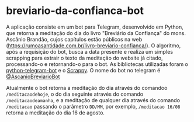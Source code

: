# breviario-da-confianca-bot

A aplicação consiste em um bot para Telegram, desenvolvido em Python, que retorna a meditação do dia do livro "Breviário da Confiança" do mons. Ascânio Brandão, cujos capítulos estão públicos na web (https://rumoasantidade.com.br/livro-breviario-confianca/). O algoritmo, após a requisição do bot, busca a data presente e realiza um simples scrapping para extrair o texto da meditação do website já citado, processando-o e retornando-o para o bot. As bibliotecas utilizadas foram o [python-telegram-bot](https://github.com/python-telegram-bot/) e o [Scrappy](https://github.com/scrapy/scrapy).
O nome do bot no telegram é [@AscanioBreviarioBot](https://t.me/AscanioBreviarioBot)

Atualmente o bot retorna a meditação do dia através do comandoo `/meditacaodehoje`, o do dia seguinte através do comando `/meditacaodeamanha`, e a meditação de qualquer dia através do comando `/meditacao` passando o parâmetro `DD/MM`, por exemplo, `/meditacao 16/08` retorna a meditação do dia 16 de agosto.
